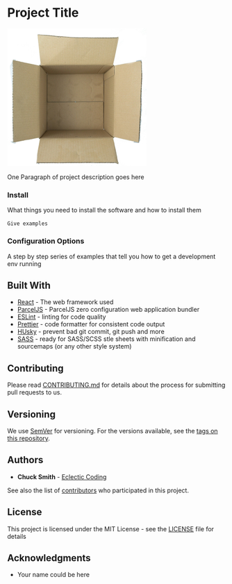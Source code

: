 # Project Title


<img src="box.jpg" style="zoom:50%;"  alt="Open cardboard box."/>

One Paragraph of project description goes here

### Install

What things you need to install the software and how to install them

```
Give examples
```

### Configuration Options

A step by step series of examples that tell you how to get a development env running

## Built With

* [React]() - The web framework used
* [ParcelJS](https://parceljs.org/) - ParcelJS zero configuration web application bundler
* [ESLint](https://eslint.org/) - linting for code quality
* [Prettier](https://prettier.io/) - code formatter for consistent code output
* [HUsky](https://github.com/typicode/husky#readme) - prevent bad git commit, git push and more
* [SASS](https://sass-lang.com/) - ready for SASS/SCSS stle sheets with minification and sourcemaps (or any other style system)

## Contributing

Please read [CONTRIBUTING.md](./CONTRIBUTING.md) for details about  the process for submitting pull requests to us.

## Versioning

We use [SemVer](http://semver.org/) for versioning. For the versions available, see the [tags on this repository](https://github.com/your/project/tags).

## Authors

* **Chuck Smith** -  [Eclectic Coding](https://github.com/eclectic-coding)

See also the list of [contributors](https://github.com/eclectic-coding/this-repo/contributors) who participated in this project.

## License

This project is licensed under the MIT License - see the [LICENSE](LICENSE) file for details

## Acknowledgments

* Your name could be here

